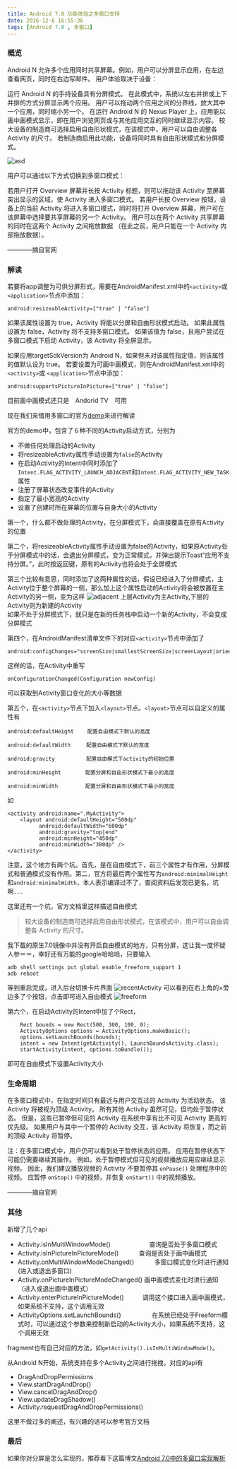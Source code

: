 ```yaml
---
title: Android 7.0 功能体验之多窗口支持
date: 2016-12-6 16:55:36
tags: [Android 7.0 , 多窗口]
---
```


### 概览
Android N 允许多个应用同时共享屏幕。例如，用户可以分屏显示应用，在左边查看网页，同时在右边写邮件。 用户体验取决于设备：
<!--more-->
运行 Android N 的手持设备具有分屏模式。 在此模式中，系统以左右并排或上下并排的方式分屏显示两个应用。 用户可以拖动两个应用之间的分界线，放大其中一个应用，同时缩小另一个。
在运行 Android N 的 Nexus Player 上，应用能以画中画模式显示，即在用户浏览网页或与其他应用交互的同时继续显示内容。
较大设备的制造商可选择启用自由形状模式，在该模式中，用户可以自由调整各 Activity 的尺寸。 若制造商启用此功能，设备将同时具有自由形状模式和分屏模式。

![asd](/images/mutiscreen/mw-splitscreen.png)

用户可以通过以下方式切换到多窗口模式：

若用户打开 Overview 屏幕并长按 Activity 标题，则可以拖动该 Activity 至屏幕突出显示的区域，使 Activity 进入多窗口模式。
若用户长按 Overview 按钮，设备上的当前 Activity 将进入多窗口模式，同时将打开 Overview 屏幕，用户可在该屏幕中选择要共享屏幕的另一个 Activity。
用户可以在两个 Activity 共享屏幕的同时在这两个 Activity 之间拖放数据 （在此之前，用户只能在一个 Activity 内部拖放数据）。

————摘自官网

### 解读
若要将app调整为可供分屏形式，需要在AndroidManifest.xml中的`<activity>`或 `<application>`节点中添加：

```
android:resizeableActivity=["true" | "false"]
```
如果该属性设置为 true，Activity 将能以分屏和自由形状模式启动。 如果此属性设置为 false，Activity 将不支持多窗口模式。 如果该值为 false，且用户尝试在多窗口模式下启动 Activity，该 Activity 将全屏显示。

如果应用targetSdkVersion为 Android N，如果但未对该属性指定值，则该属性的值默认设为 true。
若要设置为可画中画模式，则在AndroidManifest.xml中的`<activity>`或 `<application>`节点中添加：
```
android:supportsPictureInPicture=["true" | "false"]
```
目前画中画模式还只是　Andorid TV　可用

现在我们来借用多窗口的官方[demo](https://github.com/googlesamples/android-MultiWindowPlayground)来进行解读

官方的demo中，包含了６种不同的Activity启动方式，分别为
* 不做任何处理启动的Activity
* 将resizeableActivity属性手动设置为`false`的Activity
* 在启动Activity的Intent中同时添加了`Intent.FLAG_ACTIVITY_LAUNCH_ADJACENT`和`Intent.FLAG_ACTIVITY_NEW_TASK`属性
* 注册了屏幕状态改变事件的Activity
* 指定了最小宽高的Activity
* 设置了创建时所在屏幕的位置与自身大小的Activity

第一个，什么都不做处理的Activity，在分屏模式下，会直接覆盖在原有Activity的位置   

第二个，将resizeableActivity属性手动设置为false的Activity，如果原Activity处于分屏模式中的话，会退出分屏模式，变为正常模式，并弹出提示Toast“应用不支持分屏。”，此时按返回键，原有的Activity也将会处于全屏模式      

第三个比较有意思，同时添加了这两种属性的话，假设已经进入了分屏模式，主Activity位于整个屏幕的一侧，那么加上这个属性启动的Activity将会被放置在主Activity的另一侧，变为这样
![adjacent](/images/mutiscreen/adjacent.png)
上层Activity为主Activity,下层的Activity则为新建的Activity    
如果不处于分屏模式下，就只是在新的任务栈中启动一个新的Activity，不会变成分屏模式

第四个，在AndroidManifest清单文件下的对应`<activity>`节点中添加了
```
android:configChanges="screenSize|smallestScreenSize|screenLayout|orientation"
```
这样的话，在Activity中重写
```
onConfigurationChanged(Configuration newConfig)
```
可以获取到Activity窗口变化的大小等数据

第五个，在`<activity>`节点下加入`<layout>`节点。`<layout>`节点可以自定义的属性有
```
android:defaultHeight　　 配置自由模式下默认的高度

android:defaultWidth　　　配置自由模式下默认的宽度

android:gravity　　　　　　配置自由模式下activity的初始位置

android:minHeight　　　 　配置分屏和自由形状模式下最小的高度

android:minWidth 　　　 　配置分屏和自由形状模式下最小的宽度
```
如
```
<activity android:name=".MyActivity">
    <layout android:defaultHeight="500dp"
          android:defaultWidth="600dp"
          android:gravity="top|end"
          android:minHeight="450dp"
          android:minWidth="300dp" />
</activity>

```
注意，这个地方有两个坑。首先，是在自由模式下，前三个属性才有作用，分屏模式和普通模式没有作用。第二，官方将最后两个属性写为`android:minimalHeight`和`android:minimalWidth`，本人表示编译过不了，查阅资料后发现已更名，坑啊．．．     

这里还有一个坑，官方文档里这样描述自由模式
>较大设备的制造商可选择启用自由形状模式，在该模式中，用户可以自由调整各 Activity 的尺寸。

我下载的原生7.0镜像中并没有开启自由模式的地方，只有分屏，这让我一度怀疑人参＝＝，幸好还有万能的google哈哈哈，只要输入
```
adb shell settings put global enable_freeform_support 1
adb reboot
```
等到重启完成，进入后台切换卡片界面
![recentActivity](/images/mutiscreen/recentActivity.png)
可以看到在右上角的×旁边多了个按钮，点击即可进入自由模式
![freeform](/images/mutiscreen/freeform.png)

第六个，在启动Activity的Intent中加了个Rect，
```
    Rect bounds = new Rect(500, 300, 100, 0);
    ActivityOptions options = ActivityOptions.makeBasic();
    options.setLaunchBounds(bounds);
    intent = new Intent(getActivity(), LaunchBoundsActivity.class);
    startActivity(intent, options.toBundle());
```
即可在自由模式下设置Activity大小

### 生命周期
在多窗口模式中，在指定时间只有最近与用户交互过的 Activity 为活动状态。 该 Activity 将被视为顶级 Activity。 所有其他 Activity 虽然可见，但均处于暂停状态。 但是，这些已暂停但可见的 Activity 在系统中享有比不可见 Activity 更高的优先级。 如果用户与其中一个暂停的 Activity 交互，该 Activity 将恢复，而之前的顶级 Activity 将暂停。

注：在多窗口模式中，用户仍可以看到处于暂停状态的应用。 应用在暂停状态下可能仍需要继续其操作。 例如，处于暂停模式但可见的视频播放应用应继续显示视频。 因此，我们建议播放视频的 Activity 不要暂停其 `onPause()` 处理程序中的视频。 应暂停 `onStop()` 中的视频，并恢复 `onStart()` 中的视频播放。

————摘自官网

### 其他
新增了几个api
* Activity.isInMultiWindowMode() 　　　　　　查询是否处于多窗口模式
* Activity.isInPictureInPictureMode() 　　　查询是否处于画中画模式
* Activity.onMultiWindowModeChanged() 　　　多窗口模式变化时进行通知(进入或退出多窗口)
* Activity.onPictureInPictureModeChanged() 画中画模式变化时进行通知（进入或退出画中画模式）
* Activity.enterPictureInPictureMode()　　　调用这个接口进入画中画模式，如果系统不支持，这个调用无效
* ActivityOptions.setLaunchBounds()　　　　　在系统已经处于Freeform模式时，可以通过这个参数来控制新启动的Activity大小，如果系统不支持，这个调用无效

fragment也有自己对应的方法，如`getActivity().isInMultiWindowMode()`。

从Android N开始，系统支持在多个Activity之间进行拖拽，对应的api有
* DragAndDropPermissions
* View.startDragAndDrop()
* View.cancelDragAndDrop()
* View.updateDragShadow()
* Activity.requestDragAndDropPermissions()

这里不做过多的阐述，有兴趣的话可以参考官方文档


### 最后
如果你对分屏是怎么实现的，推荐看下这篇博文[Android 7.0中的多窗口实现解析](http://www.codeceo.com/article/android-multi-window.html)
